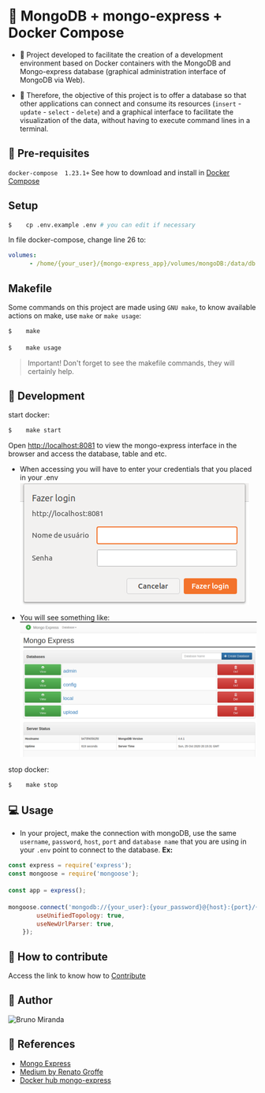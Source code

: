 # :whale: MongoDB + mongo-express + Docker Compose

- :mega: Project developed to facilitate the creation of a development environment based on Docker containers with the MongoDB and Mongo-express database (graphical administration interface of MongoDB via Web).

- :mega: Therefore, the objective of this project is to offer a database so that other applications can connect and consume its resources (`insert` - `update` - `select` - `delete`) and a graphical interface to facilitate the visualization of the data, without having to execute command lines in a terminal.

## :pencil: Pre-requisites

`docker-compose  1.23.1+` See how to download and install in [Docker Compose][1]

## Setup

```sh
$    cp .env.example .env # you can edit if necessary
```
In file docker-compose, change line 26 to:
```yml
volumes:
      - /home/{your_user}/{mongo-express_app}/volumes/mongoDB:/data/db
```

## Makefile

Some commands on this project are made using `GNU make`, to know available actions on make, use `make` or `make usage`:

```bash
$    make

$    make usage
```

> Important! Don't forget to see the makefile commands, they will certainly help.

## :mega: Development

start docker:

```sh
$    make start
```

Open [http://localhost:8081](http://localhost:8081) to view the mongo-express interface in the browser and access the database, table and etc.

- When accessing you will have to enter your credentials that you placed in your .env
![login-mongo-express](img/login-mongo-express.png)

- You will see something like:
![mongo-express](img/mongo-express-interface.png)

stop docker:

```sh
$    make stop
```

## :computer: Usage

- In your project, make the connection with mongoDB, use the same `username`, `password`, `host`, `port` and `database name` that you are using in your `.env` point to connect to the database. **Ex:**

```js
const express = require('express');
const mongoose = require('mongoose');

const app = express();

mongoose.connect('mongodb://{your_user}:{your_password}@{host}:{port}/{database}?authSource=admin', {
        useUnifiedTopology: true,
        useNewUrlParser: true,
    });

```

## :facepunch: How to contribute

Access the link to know how to [Contribute](./CONTRIBUTING.md)


## :boy: Author

![Bruno Miranda](https://avatars3.githubusercontent.com/u/36895444?s=460&u=1050d3ca39dd6abf623f239b965dbf6508541f11&v=4)

## :red_circle: References

- [Mongo Express][2]
- [Medium by Renato Groffe][3]
- [Docker hub mongo-express][4]

[1]:https://docs.docker.com/compose/install/
[2]:https://github.com/mongo-express/mongo-express
[3]:https://renato-groffe.medium.com/mongodb-mongo-express-docker-compose-montando-rapidamente-um-ambiente-para-uso-824f25ca6957
[4]:https://hub.docker.com/_/mongo-express
